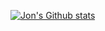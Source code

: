 
[![Jon's Github stats](https://github-readme-stats.vercel.app/api?username=jontrossbach&hide_rank=true&show_icons=true&count_private=true)](https://github.com/jontrossbach/github-readme-stats)
